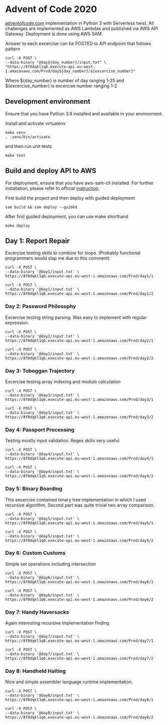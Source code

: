 # Advent of Code 2020

[adventofcode.com](https://adventofcode.com/) implementation in Python 3 with Serverless twist.
All challenges are implemented as AWS Lambdas and published via AWS API Gateway.
Deployment is done using AWS SAM.

Answer to each excercise can be POSTED to API endpoint that follows pattern

```
curl -X POST \
--data-binary "@day${day_number}/input.txt" \
"https://8f0dqkl1q6.execute-api.eu-west-1.amazonaws.com/Prod/day${day_number}/${excercise_number}"

```

Where ${day_number} is number of day ranging 1-25 and ${excercise_number} is excercise number ranging 1-2

## Development environment

Ensure that you have Python 3.8 installed and available in your environment.

Install and activate virtualenv

```
make venv
. .venv/bin/activate
```

and then run unit tests

```
make test
```

## Build and deploy API to AWS

For deployment, ensure that you have aws-sam-cli installed. For further
installation, please refer to official [instruction](https://docs.aws.amazon.com/serverless-application-model/latest/developerguide/serverless-sam-cli-install.html).

First build the project and then deploy with guided deployment

```
sam build && sam deploy --guided
```

After first guided deployment, you can use make shorthand

```
make deploy
```

## Day 1: Report Repair

Excercise testing skills to combine for loops. (Probably functional programmers would slap me due to this comment)

```
curl -X POST \
--data-binary '@day1/input.txt' \
https://8f0dqkl1q6.execute-api.eu-west-1.amazonaws.com/Prod/day1/1

curl -X POST \
--data-binary '@day1/input.txt' \
https://8f0dqkl1q6.execute-api.eu-west-1.amazonaws.com/Prod/day1/2
```

### Day 2: Password Philosophy

Excercise testing string parsing. Was easy to implement with regular expression.

```
curl -X POST \
--data-binary '@day2/input.txt' \
https://8f0dqkl1q6.execute-api.eu-west-1.amazonaws.com/Prod/day2/1

curl -X POST \
--data-binary '@day2/input.txt' \
https://8f0dqkl1q6.execute-api.eu-west-1.amazonaws.com/Prod/day2/2
```

### Day 3: Toboggan Trajectory

Excercise testing array indexing and modulo calculation

```
curl -X POST \
--data-binary '@day3/input.txt' \
https://8f0dqkl1q6.execute-api.eu-west-1.amazonaws.com/Prod/day3/1

curl -X POST \
--data-binary '@day3/input.txt' \
https://8f0dqkl1q6.execute-api.eu-west-1.amazonaws.com/Prod/day3/2
```

### Day 4: Passport Processing

Testing mostly input validation. Regex skills very useful

```
curl -X POST \
--data-binary '@day4/input.txt' \
https://8f0dqkl1q6.execute-api.eu-west-1.amazonaws.com/Prod/day4/1

curl -X POST \
--data-binary '@day4/input.txt' \
https://8f0dqkl1q6.execute-api.eu-west-1.amazonaws.com/Prod/day4/2
```

### Day 5: Binary Boarding

This excercise contained binary tree implementation in which I used recursive algorithm.
Second part was quite trivial two array comparison.

```
curl -X POST \
--data-binary '@day5/input.txt' \
https://8f0dqkl1q6.execute-api.eu-west-1.amazonaws.com/Prod/day5/1

curl -X POST \
--data-binary '@day5/input.txt' \
https://8f0dqkl1q6.execute-api.eu-west-1.amazonaws.com/Prod/day5/2
```

### Day 6: Custom Customs

Simple set operations including intersection

```
curl -X POST \
--data-binary '@day6/input.txt' \
https://8f0dqkl1q6.execute-api.eu-west-1.amazonaws.com/Prod/day6/1

curl -X POST \
--data-binary '@day6/input.txt' \
https://8f0dqkl1q6.execute-api.eu-west-1.amazonaws.com/Prod/day6/2
```

### Day 7: Handy Haversacks

Again interesting recursive implementation finding

```
curl -X POST \
--data-binary '@day7/input.txt' \
https://8f0dqkl1q6.execute-api.eu-west-1.amazonaws.com/Prod/day7/1

curl -X POST \
--data-binary '@day7/input.txt' \
https://8f0dqkl1q6.execute-api.eu-west-1.amazonaws.com/Prod/day7/2
```

### Day 8: Handheld Halting

Nice and simple assembler language runtime implementation.

```
curl -X POST \
--data-binary '@day8/input.txt' \
https://8f0dqkl1q6.execute-api.eu-west-1.amazonaws.com/Prod/day8/1

curl -X POST \
--data-binary '@day8/input.txt' \
https://8f0dqkl1q6.execute-api.eu-west-1.amazonaws.com/Prod/day8/2
```
